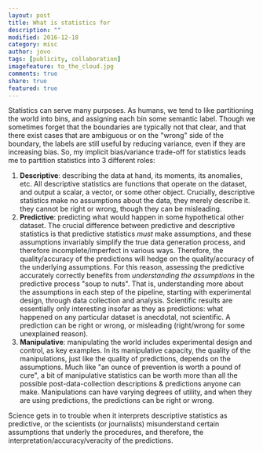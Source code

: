```yaml
---
layout: post
title: What is statistics for
description: ""
modified: 2016-12-18
category: misc
author: jovo
tags: [publicity, collaboration]
imagefeature: to_the_cloud.jpg
comments: true
share: true
featured: true
---
```


Statistics can serve many purposes.
As humans, we tend to like partitioning the world into bins, and assigning each bin some semantic label.
Though we sometimes forget that the boundaries are typically not that clear,
and that there exist cases that are ambiguous or on the "wrong" side of the boundary,
the labels are still useful by reducing variance, even if they are increasing bias.
So, my implicit bias/variance trade-off for statistics leads me to partition statistics into 3 different roles:

1. **Descriptive**: describing the data at hand, its moments, its anomalies, etc. All descriptive statistics are functions that operate on the dataset, and output a scalar, a vector, or some other object.  Crucially, descriptive statistics make no assumptions about the data, they merely describe it. they cannot be right or wrong, though they can be misleading.
2. **Predictive**: predicting what would happen in some hypothetical other dataset.  The crucial difference between predictive and descriptive statistics is that predictive statistics *must* make assumptions, and these assumptions  invariably simplify the true data generation process, and therefore incomplete/imperfect in various ways. Therefore, the quality/accuracy of the predictions will hedge on the quality/accuracy of the underlying assumptions.  For this reason, assessing the predictive accurately correctly benefits from *understanding the assumptions* in the predictive process "soup to nuts".  That is, understanding more about the assumptions in each step of the pipeline, starting with experimental design, through data collection and analysis.  Scientific results are essentially only interesting insofar as they as predictions: what happened on any particular dataset is anecdotal, not scientific.  A prediction can be right or wrong, or misleading (right/wrong for some unexplained reason).
3.  **Manipulative**: manipulating the world includes experimental design and control, as key examples.  In its manipulative capacity, the quality of the manipulations, just like the quality of predictions, depends on the assumptions.  Much like "an ounce of prevention is worth a pound of cure", a bit of manipulative statistics can be worth more than all the possible post-data-collection descriptions & predictions anyone can make. Manipulations can have varying degrees of utility, and when they are using predictions, the predictions can be right or wrong.


Science gets in to trouble when it interprets descriptive statistics as predictive, or the scientists (or journalists) misunderstand certain assumptions that underly the procedures, and therefore, the interpretation/accuracy/veracity of the predictions.
